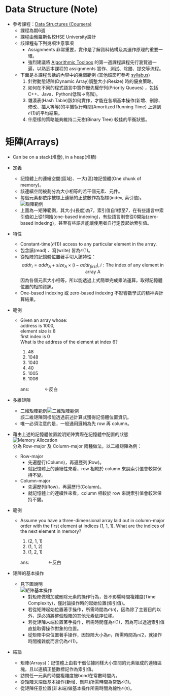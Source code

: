 
# Data Structure (Note)

- 參考課程：[Data Structures (Coursera)](https://www.coursera.org/learn/data-structures)
    - 課程為期6週
    - 課程由俄羅斯名校HSE University設計
    - 該課程有下列幾項注意事項
        - Assignments 非常重要，實作是了解資料結構及其運作原理的重要一環。
        - 強烈建議將 [Algorithmic Toolbox](https://www.coursera.org/learn/algorithmic-toolbox) 的第一週課程課程先行瀏覽過一遍，以熟悉本課程的 assignments 實作、測試、除錯、提交等流程。
    - 下面是本課程含括的內容中的幾個範例 (其他細節可參考 [syllabus](https://www.coursera.org/learn/data-structures#syllabus))
        1. 針對動態矩陣(Dynamic Array)調整大小(Resize) 時的優良策略。
        2. 如何在不同的程式語言中實作優先權佇列(Priority Queues) ，包括C++、Java、Python(低階→高階)。
        3. 雜湊表(Hash Table)該如何實作，才能在各項基本操作(新增、刪除、修改、插入等等)的平攤執行時間(Amortized Running Time) 上達到$\mathcal{O}(1)$的平均結果。
        4. 什麼樣的策略能夠維持二元樹(Binary Tree) 較佳的平衡狀態。

# 矩陣(Arrays)

- Can be on a stack(堆疊), in a heap(堆積)

- 定義
    - 記憶體上的連續空間(區域)、一大(區)塊記憶體(One chunk of memory)。
    - 該連續空間被劃分為大小相等的若干個元素、元件。
    - 每個元素都依序被標上連續的正整數作為指標(index, 索引值)。<br>![矩陣範例](https://i.imgur.com/5bsv37v.png)
    - 上圖為一矩陣範例，其大小(長度)為7，索引值自1標至7，在有些語言中索引值如上從1開始(one-based indexing)，有些語言則會從0開始(zero-based indexing)，甚至有些語言能讓使用者自行定義起始索引值。

- 特性
    - Constant-time($\mathcal{O}(1)$) access to any particular element in the array.
    - 包含讀(read) 、寫(write) 皆為$\mathcal{O}(1)$。
    - 從矩陣的記憶體位置著手切入該特性：
$$
addr_{i}=addr_{A}+size_{A}\times(i-addr_{first}), i:\text{The index of any element in array A}
$$
因為各個元素大小相等，所以能透過上式簡單完成乘法運算，取得記憶體位置的相關資訊。
    - One-based indexing 或 zero-based indexing 不影響數學式的精神與計算結果。

- 範例
    - Given an array whose:<br>address is 1000,<br>element size is 8<br>first index is 0<br>What is the address of the element at index 6?

        <ol>
            <li>48</li>
            <li>1048</li>
            <li>1040</li>
            <li>40</li>
            <li>1005</li>
            <li>1006</li>
        </ol>
        
        ans:<font color=white>2. 1048</font>←反白

- 多維矩陣
    - 二維矩陣範例![二維矩陣範例](https://i.imgur.com/0P1QbUg.png)<br>該二維矩陣同樣能透過前述計算式獲得記憶體位置資訊。
    - 唯一必須注意的是，一般通用邏輯為先 row 再 column。

- 藉由上述的記憶體位置說明矩陣實際在記憶體中配置的狀態<br>![Memory Allocation](https://i.imgur.com/jWNug5p.png)<br>分為 Row-major 及 Column-major 兩種做法，以二維矩陣為例：
    - Row-major
        - 先遍歷行(Column)，再遍歷列(Row)。
        - 就記憶體上的連續性來看，row 相較於 column 來說索引值會較常保持不變。
    - Column-major
        - 先遍歷列(Row)，再遍歷行(Column)。
        - 就記憶體上的連續性來看，column 相較於 row 來說索引值會較常保持不變。

- 範例
    - Assume you have a three-dimensional array laid out in column-major order with the first element at indices (1, 1, 1). What are the indices of the next element in memory?

        <ol>
            <li>(2, 1, 1)</li>
            <li>(1, 1, 2)</li>
            <li>(1, 2, 1)</li>
        </ol>
        
        ans:<font color=white>1. (2, 1, 1)</font>←反白

- 矩陣的基本操作
    - 見下圖說明<br>![矩陣基本操作](https://i.imgur.com/3hWGvly.png)
        - 對矩陣做增加或刪除元素的操作行為，皆不影響時間複雜度(Time Complexity)，僅討論操作時的起始位置(索引值)。
        - 若從矩陣起始位置著手操作，所需時間為$\mathcal{O}(n)$，因為除了主要目的以外，還必須將整個矩陣的其他元素依序位移。
        - 若從矩陣末端位置著手操作，所需時間僅為$\mathcal{O}(1)$，因為可以透過索引值直接取得操作對象的位置。
        - 從矩陣中央位置著手操作，因矩陣大小為$n$，所需時間為$n/2$，就操作時間複雜度而言仍為$\mathcal{O}(1)$。

- 結論
    - 矩陣(Arrays)：記憶體上由若干個佔據同樣大小空間的元素組成的連續區塊，且以連續正整數標記作為索引值。
    - 訪問任一元素的時間複雜度被bond在常數時間內。
    - 從矩陣末端做基本操作(新增、刪除)所需時間為常數$\mathcal{O}(1)$。
    - 從矩陣任意位置(非末端)做基本操作所需時間為線性$\mathcal{O}(n)$。